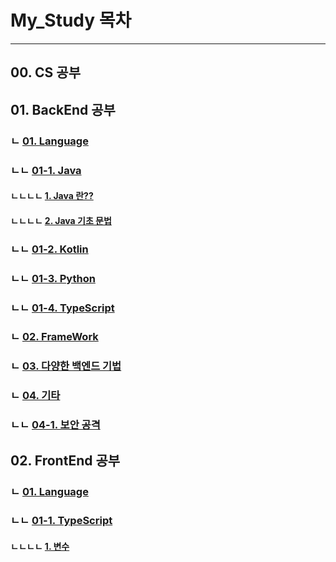 # My_Study 목차

------

## 00. CS 공부
## 01. BackEnd 공부
### ㄴ [01. Language](./01_BackEnd공부/01_Language)
### ㄴㄴ [01-1. Java](./01_BackEnd공부/01_Language/01_Java)
#### ㄴㄴㄴㄴ [1. Java 란??](./01_BackEnd공부/01_Language/01_Java/01_Java란.md)
#### ㄴㄴㄴㄴ [2. Java 기초 문법](./01_BackEnd공부/01_Language/01_Java/01_Java란.md)
### ㄴㄴ [01-2. Kotlin](./01_BackEnd공부/01_Language/02_Kotlin)
### ㄴㄴ [01-3. Python](./01_BackEnd공부/01_Language/03_Python)
### ㄴㄴ [01-4. TypeScript](./01_BackEnd공부/01_Language/04_TypeScript)
### ㄴ [02. FrameWork](./01_BackEnd공부/02_Framework)
### ㄴ [03. 다양한 백엔드 기법](./01_BackEnd공부/03_다양한_백엔드_기법)
### ㄴ [04. 기타](./01_BackEnd공부/04_기타)
### ㄴㄴ [04-1. 보안 공격](./01_BackEnd공부/04_기타/01_보안_공격)
## 02. FrontEnd 공부
### ㄴ [01. Language](./02_FrontEnd공부/01_Language)
### ㄴㄴ [01-1. TypeScript](./02_FrontEnd공부/01_Language/01_TypeScript)
#### ㄴㄴㄴㄴ [1. 변수](./02_FrontEnd공부/01_Language/01_TypeScript/01_변수.md)

